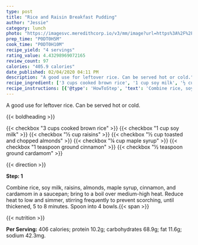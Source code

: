 ```yaml
---
type: post
title: "Rice and Raisin Breakfast Pudding"
author: "Jessie"
category: lunch
photo: "https://imagesvc.meredithcorp.io/v3/mm/image?url=https%3A%2F%2Fimages.media-allrecipes.com%2Fuserphotos%2F559750.jpg"
prep_time: "P0DT0H5M"
cook_time: "P0DT0H10M"
recipe_yield: "4 servings"
rating_value: 4.43298969072165
review_count: 97
calories: "405.9 calories"
date_published: 02/04/2020 04:11 PM
description: "A good use for leftover rice. Can be served hot or cold."
recipe_ingredient: ['3 cups cooked brown rice', '1 cup soy milk', '½ cup raisins', '½ cup toasted and chopped almonds', '¼ cup maple syrup', '1 teaspoon ground cinnamon', '½ teaspoon ground cardamom']
recipe_instructions: [{'@type': 'HowToStep', 'text': 'Combine rice, soy milk, raisins, almonds, maple syrup, cinnamon, and cardamom in a saucepan; bring to a boil over medium-high heat. Reduce heat to low and simmer, stirring frequently to prevent scorching, until thickened, 5 to 8 minutes. Spoon into 4 bowls.\n'}]
---
```


A good use for leftover rice. Can be served hot or cold. 

{{< boldheading >}}

{{< checkbox "3 cups cooked brown rice" >}}
{{< checkbox "1 cup soy milk" >}}
{{< checkbox "½ cup raisins" >}}
{{< checkbox "½ cup toasted and chopped almonds" >}}
{{< checkbox "¼ cup maple syrup" >}}
{{< checkbox "1 teaspoon ground cinnamon" >}}
{{< checkbox "½ teaspoon ground cardamom" >}}


{{< direction >}}

**Step: 1**

Combine rice, soy milk, raisins, almonds, maple syrup, cinnamon, and cardamom in a saucepan; bring to a boil over medium-high heat. Reduce heat to low and simmer, stirring frequently to prevent scorching, until thickened, 5 to 8 minutes. Spoon into 4 bowls.{{< span >}}

{{< nutrition >}}

**Per Serving:** 406 calories; protein 10.2g; carbohydrates 68.9g; fat 11.6g; sodium 42.3mg.